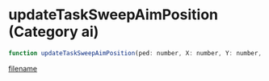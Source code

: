 # updateTaskSweepAimPosition (Category ai)

```js
function updateTaskSweepAimPosition(ped: number, X: number, Y: number, Z: number): void
```

[filename](updateTaskSweepAimPosition_m.md ':include')
